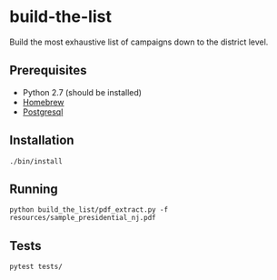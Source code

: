# build-the-list

Build the most exhaustive list of campaigns down to the district level.

## Prerequisites

* Python 2.7 (should be installed)
* [Homebrew](https://brew.sh/)
* [Postgresql](https://www.postgresql.org/)

## Installation

```
./bin/install
```

## Running

```
python build_the_list/pdf_extract.py -f resources/sample_presidential_nj.pdf
```

## Tests

```
pytest tests/
```
